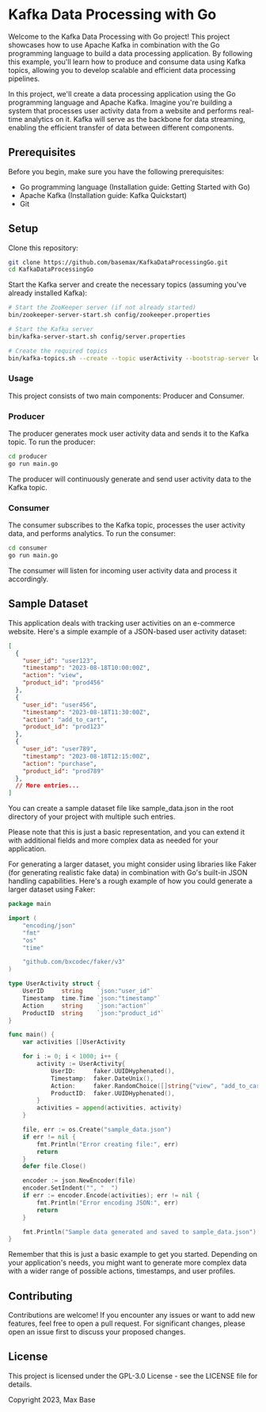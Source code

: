 # Kafka Data Processing with Go

Welcome to the Kafka Data Processing with Go project! This project showcases how to use Apache Kafka in combination with the Go programming language to build a data processing application. By following this example, you'll learn how to produce and consume data using Kafka topics, allowing you to develop scalable and efficient data processing pipelines.

In this project, we'll create a data processing application using the Go programming language and Apache Kafka. Imagine you're building a system that processes user activity data from a website and performs real-time analytics on it. Kafka will serve as the backbone for data streaming, enabling the efficient transfer of data between different components.

## Prerequisites

Before you begin, make sure you have the following prerequisites:

- Go programming language (Installation guide: Getting Started with Go)
- Apache Kafka (Installation guide: Kafka Quickstart)
- Git

## Setup

Clone this repository:

```bash
git clone https://github.com/basemax/KafkaDataProcessingGo.git
cd KafkaDataProcessingGo
```

Start the Kafka server and create the necessary topics (assuming you've already installed Kafka):

```bash
# Start the ZooKeeper server (if not already started)
bin/zookeeper-server-start.sh config/zookeeper.properties

# Start the Kafka server
bin/kafka-server-start.sh config/server.properties

# Create the required topics
bin/kafka-topics.sh --create --topic userActivity --bootstrap-server localhost:9092 --partitions 3 --replication-factor 1
```

### Usage

This project consists of two main components: Producer and Consumer.

### Producer

The producer generates mock user activity data and sends it to the Kafka topic. To run the producer:

```bash
cd producer
go run main.go
```

The producer will continuously generate and send user activity data to the Kafka topic.

### Consumer

The consumer subscribes to the Kafka topic, processes the user activity data, and performs analytics. To run the consumer:

```bash
cd consumer
go run main.go
```

The consumer will listen for incoming user activity data and process it accordingly.

## Sample Dataset

<!-- For your convenience, we've included a sample dataset in the sample_data directory. This dataset contains mock user activity logs that you can use to test the application. -->

This application deals with tracking user activities on an e-commerce website. Here's a simple example of a JSON-based user activity dataset:

```json
[
  {
    "user_id": "user123",
    "timestamp": "2023-08-18T10:00:00Z",
    "action": "view",
    "product_id": "prod456"
  },
  {
    "user_id": "user456",
    "timestamp": "2023-08-18T11:30:00Z",
    "action": "add_to_cart",
    "product_id": "prod123"
  },
  {
    "user_id": "user789",
    "timestamp": "2023-08-18T12:15:00Z",
    "action": "purchase",
    "product_id": "prod789"
  },
  // More entries...
]
```

You can create a sample dataset file like sample_data.json in the root directory of your project with multiple such entries.

Please note that this is just a basic representation, and you can extend it with additional fields and more complex data as needed for your application.

For generating a larger dataset, you might consider using libraries like Faker (for generating realistic fake data) in combination with Go's built-in JSON handling capabilities. Here's a rough example of how you could generate a larger dataset using Faker:

```go
package main

import (
	"encoding/json"
	"fmt"
	"os"
	"time"

	"github.com/bxcodec/faker/v3"
)

type UserActivity struct {
	UserID     string    `json:"user_id"`
	Timestamp  time.Time `json:"timestamp"`
	Action     string    `json:"action"`
	ProductID  string    `json:"product_id"`
}

func main() {
	var activities []UserActivity

	for i := 0; i < 1000; i++ {
		activity := UserActivity{
			UserID:     faker.UUIDHyphenated(),
			Timestamp:  faker.DateUnix(),
			Action:     faker.RandomChoice([]string{"view", "add_to_cart", "purchase"}),
			ProductID:  faker.UUIDHyphenated(),
		}
		activities = append(activities, activity)
	}

	file, err := os.Create("sample_data.json")
	if err != nil {
		fmt.Println("Error creating file:", err)
		return
	}
	defer file.Close()

	encoder := json.NewEncoder(file)
	encoder.SetIndent("", "  ")
	if err := encoder.Encode(activities); err != nil {
		fmt.Println("Error encoding JSON:", err)
		return
	}

	fmt.Println("Sample data generated and saved to sample_data.json")
}
```

Remember that this is just a basic example to get you started. Depending on your application's needs, you might want to generate more complex data with a wider range of possible actions, timestamps, and user profiles.

## Contributing

Contributions are welcome! If you encounter any issues or want to add new features, feel free to open a pull request. For significant changes, please open an issue first to discuss your proposed changes.

## License

This project is licensed under the GPL-3.0 License - see the LICENSE file for details.

Copyright 2023, Max Base
